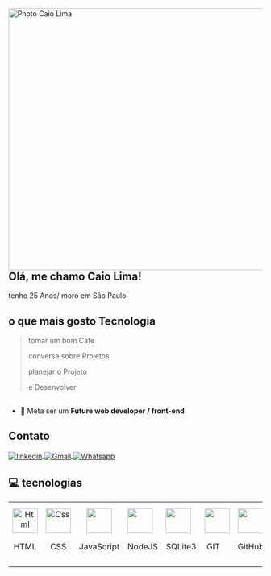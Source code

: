 
<img align="right" height="520em" alt="Photo Caio Lima" src="https://user-images.githubusercontent.com/119355480/213938938-d1dc5550-2fed-4c31-9ff3-6e7bf6cb006d.png"/>

## Olá, me chamo Caio Lima!


tenho 25 Anos/ moro em São Paulo

## o que mais gosto Tecnologia 

> tomar um bom Cafe
>
> conversa sobre Projetos
>
> planejar o Projeto
>
> e Desenvolver

##
  - 💪 Meta ser um <strong>Future web developer / front-end</strong>
  
  
## Contato
<a href="https://www.linkedin.com/in/caiolimadev10/" target="_blank">
  <img align="center" src="https://img.shields.io/badge/linkedin-%230077B5.svg?style=for-the-badge&logo=linkedin&logoColor=white" alt="linkedin"/>
</a>
<a href="mailto:caiohenrys50@gmail.com">
  <img align="center" src="https://img.shields.io/badge/Gmail-D14836?style=for-the-badge&logo=gmail&logoColor=white" alt="Gmail"/>
</a>

<a href="http://web.whatsapp.com/send?phone=5511989356304" target="_blank">
  <img align="center" src="https://img.shields.io/badge/-Whatsapp-2DB540?style=for-the-badge&labelColor=whatsapp&logo=whatsapp&logoColor=white" alt="Whatsapp"/>
</a>

##
  

## 💻 tecnologias

<table>
  <tr>
    <td align="center">
      <img src="https://cdn-icons-png.flaticon.com/512/1051/1051277.png" width="50" height="50" alt="Html" title="Html free icon">
      <br>
      <p>HTML</p>
    </td>
    <td align="center">
      <img src="https://cdn-icons-png.flaticon.com/512/732/732190.png" width="50" height="50" alt="Css" title="CSS" class="img-small">
      <br>
      <p>CSS</p>
    </td>
    <td align="center">
      <img src="https://cdn-icons-png.flaticon.com/512/5968/5968292.png" width="50" height="50" alt="" title="JavaScript" class="img-small">
      <br>
      <p>JavaScript</p>
    </td>
    <td>
      <img src="https://cdn-icons-png.flaticon.com/512/919/919825.png" width="50" height="50" alt="" title="NodeJS" class="img-small">
      <p>NodeJS</p>
</td>
  <td>
  <img src="https://cdn-icons-png.flaticon.com/512/9544/9544010.png" width="50" height="50" alt="" title="SQLite3" class="img-small">
  <p>SQLite3</p>
</td>
<td><img src="https://cdn-icons-png.flaticon.com/512/10910/10910569.png" width="50" height="50" alt="" title="Git" class="img-small">
  <p>&zwnj; GIT</p>
</td>
  <td>
      <img src="https://cdn-icons-png.flaticon.com/512/733/733553.png" width="50" height="50" alt="" title="Github" class="img-small">
      <p>GitHub</p>
    </td>
    <td>
      <img src="https://cdn-icons-png.flaticon.com/512/6124/6124995.png" width="50" height="50" alt="" title="Linux" class="img-small">
      <p>Linux</p>
    </td>
<td>
  <img src="https://cdn-icons-png.flaticon.com/512/919/919851.png" width="50" height="50" alt="" title="ReactJs" class="img-small">
  <p>&zwnj; ReactJs</p>
</td>
  <td>
  <img src="https://cdn.jsdelivr.net/gh/devicons/devicon/icons/nextjs/nextjs-original.svg" width="50" height="50" title="NextJs"/>
  <p>&zwnj; NextJs </p>
</td>
  </tr>
</table>
